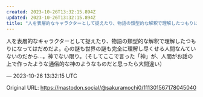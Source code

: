 ```yaml
---
created: 2023-10-26T13:32:15.894Z
updated: 2023-10-26T13:32:15.894Z
title: "人を表層的なキャラクターとして捉えたり、物語の類型的な解釈で理解したつもりになっ[...]"
---
```


<p>人を表層的なキャラクターとして捉えたり、物語の類型的な解釈で理解したつもりになってはだめだよ。心の謎も世界の謎も完全に理解し尽くせる人間なんていないのだから…。神でない限り。（そしてここで言った「神」が、人間がお話の上で作ったような通俗的な神のようなものだと思ったら大間違い）</p>

&mdash; 2023-10-26 13:32:15 UTC

Original URL: https://mastodon.social/@sakuramochi0/111301567178045040
